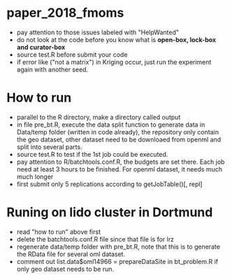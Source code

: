 # paper_2018_fmoms
- pay attention to those issues labeled with "HelpWanted"
- do not look at the code before you know what is **open-box, lock-box and curator-box**
- source test.R before submit your code
- if error like ("not a matrix") in Kriging occur, just run the experiment again with another seed. 


# How to run
- parallel to the R directory, make a directory called output
- in file pre_bt.R, execute the data split function to generate data in Data/temp folder (written in code already), the repository only contain the geo dataset, other dataset need to be downloaed from openml and split into several parts. 
- source test.R to test if the 1st job could be executed. 
- pay attention to R/batchtools.conf.R, the budgets are set there. Each job need at least 3 hours to be finished. For openml dataset, it needs much much longer
- first submit only 5 replications according to getJobTable()[, repl] 


# Runing on lido cluster in Dortmund
- read "how to run" above first
- delete the batchtools.conf.R file since that file is for lrz
- regenerate data/temp folder with pre_bt.R, note that this is to generate the RData file for several oml dataset. 
- comment out list.data$oml14966 = prepareDataSite in bt_problem.R if only geo dataset needs to be run. 
